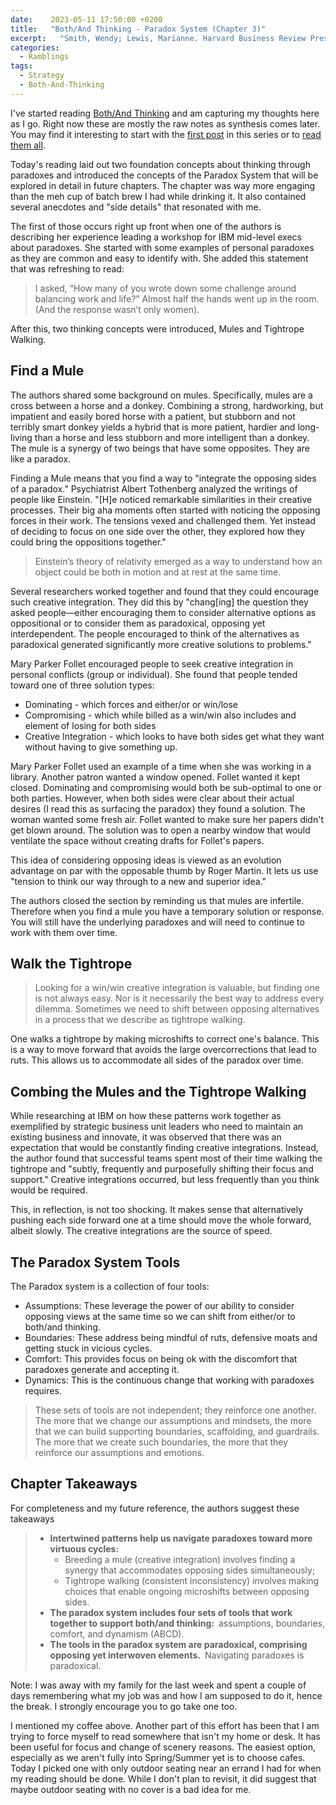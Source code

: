 ```yaml
---
date:    2023-05-11 17:50:00 +0200
title:   "Both/And Thinking - Paradox System (Chapter 3)"
excerpt:   "Smith, Wendy; Lewis, Marianne. Harvard Business Review Press"
categories:
  - Ramblings
tags:
  - Strategy
  - Both-And-Thinking
---
```


I've started reading [Both/And Thinking](https://bothandthinking.net) and am capturing my thoughts here as I go.  Right now these are mostly the raw notes as synthesis comes later.  You may find it interesting to start with the [first post](https://www.winglemeyer.org/ramblings/2023/04/24/Both-And-Thinking-1) in this series or to [read them all](https://www.winglemeyer.org/navigation/tags/#Both-And-Thinking).

Today's reading laid out two foundation concepts about thinking through paradoxes and introduced the concepts of the Paradox System that will be explored in detail in future chapters.   The chapter was way more engaging than the meh cup of batch brew I had while drinking it.  It also contained several anecdotes and "side details" that resonated with me.

The first of those occurs right up front when one of the authors is describing her experience leading a workshop for IBM mid-level execs about paradoxes.  She started with some examples of personal paradoxes as they are common and easy to identify with.  She added this statement that was refreshing to read:

> I asked, “How many of you wrote down some challenge around balancing work and life?” Almost half the hands went up in the room. (And the response wasn’t only women).

After this, two thinking concepts were introduced, Mules and Tightrope Walking.

## Find a Mule

The authors shared some background on mules.  Specifically, mules are a cross between a horse and a donkey.  Combining a strong, hardworking, but impatient and easily bored horse with a patient, but stubborn and not terribly smart donkey yields a hybrid that is more patient, hardier and long-living than a horse and less stubborn and more intelligent than a donkey.  The mule is a synergy of two beings that have some opposites.  They are like a paradox.

Finding a Mule means that you find a way to "integrate the opposing sides of a paradox."  Psychiatrist Albert Tothenberg analyzed the writings of people like Einstein.  "[H]e noticed remarkable similarities in their creative processes. Their big aha moments often started with noticing the opposing forces in their work. The tensions vexed and challenged them. Yet instead of deciding to focus on one side over the other, they explored how they could bring the oppositions together."

> Einstein’s theory of relativity emerged as a way to understand how an object could be both in motion and at rest at the same time.

Several researchers worked together and found that they could encourage such creative integration.  They did this by "chang[ing] the question they asked people—either encouraging them to consider alternative options as oppositional or to consider them as paradoxical, opposing yet interdependent. The people encouraged to think of the alternatives as paradoxical generated significantly more creative solutions to problems."

Mary Parker Follet encouraged people to seek creative integration in personal conflicts (group or individual).  She found that people tended toward one of three solution types:
- Dominating - which forces and either/or or win/lose
- Compromising - which while billed as a win/win also includes and element of losing for both sides
- Creative Integration - which looks to have both sides get what they want without having to give something up.

Mary Parker Follet used an example of a time when she was working in a library.  Another patron wanted a window opened.  Follet wanted it kept closed.  Dominating and compromising would both be sub-optimal to one or both parties.  However, when both sides were clear about their actual desires (I read this as surfacing the paradox) they found a solution.  The woman wanted some fresh air.  Follet wanted to make sure her papers didn't get blown around.  The solution was to open a nearby window that would ventilate the space without creating drafts for Follet's papers.

This idea of considering opposing ideas is viewed as an evolution advantage on par with the opposable thumb by Roger Martin.  It lets us use "tension to think our way through to a new and superior idea."

The authors closed the section by reminding us that mules are infertile.  Therefore when you find a mule you have a temporary solution or response.  You will still have the underlying paradoxes and will need to continue to work with them over time.

## Walk the Tightrope

> Looking for a win/win creative integration is valuable, but finding one is not always easy. Nor is it necessarily the best way to address every dilemma. Sometimes we need to shift between opposing alternatives in a process that we describe as tightrope walking.

One walks a tightrope by making microshifts to correct one's balance.  This is a way to move forward that avoids the large overcorrections that lead to ruts.  This allows us to accommodate all sides of the paradox over time.

## Combing the Mules and the Tightrope Walking

While researching at IBM on how these patterns work together as exemplified by strategic business unit leaders who need to maintain an existing business and innovate, it was observed that there was an expectation that would be constantly finding creative integrations.  Instead, the author found that successful teams spent most of their time walking the tightrope and "subtly, frequently and purposefully shifting their focus and support."  Creative integrations occurred, but less frequently than you think would be required.

This, in reflection, is not too shocking.  It makes sense that alternatively pushing each side forward one at a time should move the whole forward, albeit slowly.  The creative integrations are the source of speed.

## The Paradox System Tools

The Paradox system is a collection of four tools:

- Assumptions: These leverage the power of our ability to consider opposing views at the same time so we can shift from either/or to both/and thinking.
- Boundaries: These address being mindful of ruts, defensive moats and getting stuck in vicious cycles.
- Comfort: This provides focus on being ok with the discomfort that paradoxes generate and accepting it.
- Dynamics: This is the continuous change that working with paradoxes requires.

> These sets of tools are not independent; they reinforce one another. The more that we change our assumptions and mindsets, the more that we can build supporting boundaries, scaffolding, and guardrails. The more that we create such boundaries, the more that they reinforce our assumptions and emotions.

## Chapter Takeaways

For completeness and my future reference, the authors suggest these takeaways


> - **Intertwined patterns help us navigate paradoxes toward more virtuous cycles:**
>   - Breeding a mule (creative integration) involves finding a synergy that accommodates opposing sides simultaneously;
>   - Tightrope walking (consistent inconsistency) involves making choices that enable ongoing microshifts between opposing sides.
> - **The paradox system includes four sets of tools that work together to support both/and thinking:**  assumptions, boundaries, comfort, and dynamism (ABCD).
> - **The tools in the paradox system are paradoxical, comprising opposing yet interwoven elements.**  Navigating paradoxes is paradoxical.

Note: I was away with my family for the last week and spent a couple of days remembering what my job was and how I am supposed to do it, hence the break.  I strongly encourage you to go take one too.

I mentioned my coffee above.  Another part of this effort has been that I am trying to force myself to read somewhere that isn't my home or desk.  It has been useful for focus and change of scenery reasons.  The easiest option, especially as we aren't fully into Spring/Summer yet is to choose cafes.  Today I picked one with only outdoor seating near an errand I had for when my reading should be done.  While I don't plan to revisit, it did suggest that maybe outdoor seating with no cover is a bad idea for me.